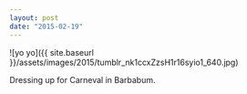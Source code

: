 ```yaml
---
layout: post
date: "2015-02-19"
---
```


![yo yo]({{ site.baseurl }}/assets/images/2015/tumblr_nk1ccxZzsH1r16syio1_640.jpg)

Dressing up for Carneval in Barbabum.
